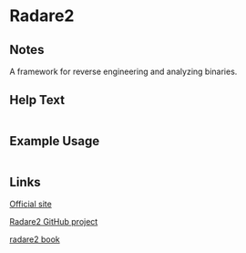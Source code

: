 # Radare2

Notes
-------
A framework for reverse engineering and analyzing binaries.


Help Text
-------
```

```

Example Usage
-------


```

```

Links
-------
[Official site](http://www.radare.org/)

[Radare2 GitHub project](https://github.com/radare/radare2)

[radare2 book](http://maijin.github.io/radare2book/)
